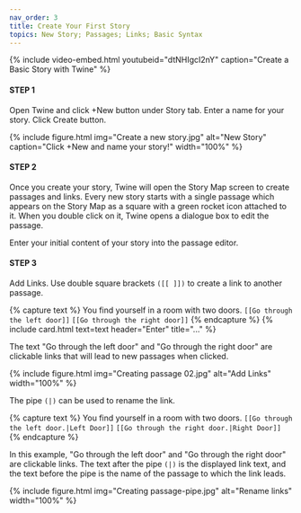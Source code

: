 ```yaml
---
nav_order: 3
title: Create Your First Story
topics: New Story; Passages; Links; Basic Syntax
---
```


{% include video-embed.html youtubeid="dtNHIgcI2nY" caption="Create a Basic Story with Twine" %}

#### STEP 1
Open Twine and click +New button under Story tab. Enter a name for your story. Click Create button.

{% include figure.html img="Create a new story.jpg" alt="New Story" caption="Click +New and name your story!" width="100%" %}

#### STEP 2
Once you create your story, Twine will open the Story Map screen to create passages and links. Every new story starts with a single passage which appears on the Story Map as a square with a green rocket icon attached to it. When you double click on it, Twine opens a dialogue box to edit the passage.

Enter your initial content of your story into the passage editor. 

#### STEP 3
Add Links. Use double square brackets `([[ ]])` to create a link to another passage. 

{% capture text %}
You find yourself in a room with two doors.
`[[Go through the left door]]`
`[[Go through the right door]]`
{% endcapture %}
{% include card.html text=text header="Enter" title="..." %}

The text "Go through the left door" and "Go through the right door" are clickable links that will lead to new passages when clicked. 

{% include figure.html img="Creating passage 02.jpg" alt="Add Links" width="100%" %}

The pipe `(|)` can be used to rename the link.

{% capture text %} 
You find yourself in a room with two doors.
`[[Go through the left door.|Left Door]]`
`[[Go through the right door.|Right Door]]`
{% endcapture %}

In this example, "Go through the left door" and "Go through the right door" are clickable links. The text after the pipe `(|)` is the displayed link text, and the text before the pipe is the name of the passage to which the link leads.

{% include figure.html img="Creating passage-pipe.jpg" alt="Rename links" width="100%" %}
